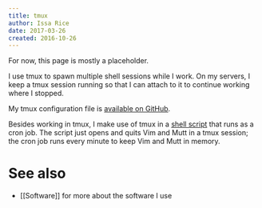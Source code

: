 ```yaml
---
title: tmux
author: Issa Rice
date: 2017-03-26
created: 2016-10-26
---
```


For now, this page is mostly a placeholder.

I use tmux to spawn multiple shell sessions while I work.
On my servers, I keep a tmux session running so that I can attach to it to
continue working where I stopped.

My tmux configuration file is [available on GitHub][conf].

Besides working in tmux, I make use of tmux in a [shell script][keep] that runs
as a cron job.
The script just opens and quits Vim and Mutt in a tmux session; the cron job
runs every minute to keep Vim and Mutt in memory.

# See also

* [[Software]] for more about the software I use

[conf]: https://github.com/riceissa/dotfiles/blob/master/.tmux.conf
[keep]: https://github.com/riceissa/dotfiles/blob/master/.local/bin/keep_vim_mutt.sh
